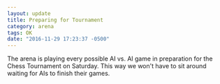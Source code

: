 ```yaml
---
layout: update
title: Preparing for Tournament
category: arena
tags: OK
date: "2016-11-29 17:23:37 -0500"
---
```


The arena is playing every possible AI vs. AI game in preparation for the Chess Tournament on Saturday.  This way we won't have to sit around waiting for AIs to finish their games.
